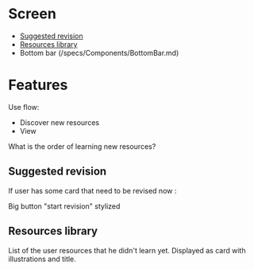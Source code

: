# Screen

- [Suggested revision](#suggested-revision)
- [Resources library](#resources-library)
- Bottom bar (/specs/Components/BottomBar.md)

# Features

Use flow:

- Discover new resources
- View

What is the order of learning new resources?

## Suggested revision

If user has some card that need to be revised now :

Big button "start revision" stylized

## Resources library

List of the user resources that he didn't learn yet. Displayed as card with illustrations and title.
